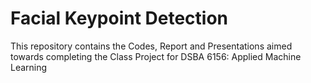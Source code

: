 # Facial Keypoint Detection
This repository contains the Codes, Report and Presentations aimed towards completing the Class Project for DSBA 6156: Applied Machine Learning
